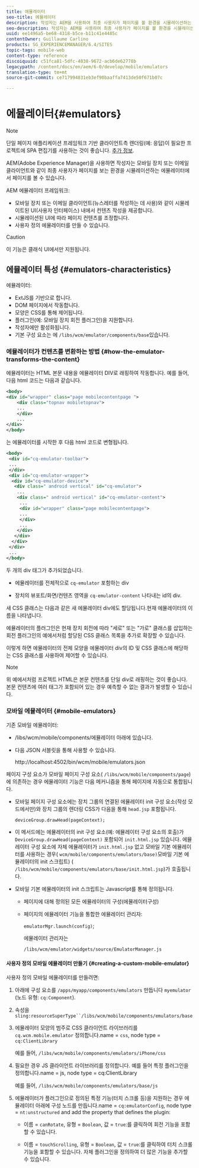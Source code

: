 ```yaml
---
title: 에뮬레이터
seo-title: 에뮬레이터
description: 작성자는 AEM을 사용하여 최종 사용자가 페이지를 볼 환경을 시뮬레이션하는 에뮬레이터에서 페이지를 볼 수 있습니다
seo-description: 작성자는 AEM을 사용하여 최종 사용자가 페이지를 볼 환경을 시뮬레이션하는 에뮬레이터에서 페이지를 볼 수 있습니다
uuid: ee1496a5-be68-4318-b5ce-b11c41e4485c
contentOwner: Guillaume Carlino
products: SG_EXPERIENCEMANAGER/6.4/SITES
topic-tags: mobile-web
content-type: reference
discoiquuid: c51fca81-5dfc-4838-9672-acb6de62778b
legacypath: /content/docs/en/aem/6-0/develop/mobile/emulators
translation-type: tm+mt
source-git-commit: ce717994831eb3ef90baaffa7413de50f671b07c

---
```



# 에뮬레이터{#emulators}

>[!NOTE]
>
>단일 페이지 애플리케이션 프레임워크 기반 클라이언트측 렌더링(예: 응답)이 필요한 프로젝트에 SPA 편집기를 사용하는 것이 좋습니다. [추가 정보](/help/sites-developing/spa-overview.md).

AEM(Adobe Experience Manager)을 사용하면 작성자는 모바일 장치 또는 이메일 클라이언트와 같이 최종 사용자가 페이지를 보는 환경을 시뮬레이션하는 에뮬레이터에서 페이지를 볼 수 있습니다.

AEM 에뮬레이터 프레임워크:

* 모바일 장치 또는 이메일 클라이언트(뉴스레터를 작성하는 데 사용)와 같이 시뮬레이트된 UI(사용자 인터페이스) 내에서 컨텐츠 작성을 제공합니다.
* 시뮬레이션된 UI에 따라 페이지 컨텐츠를 조정합니다.
* 사용자 정의 에뮬레이터를 만들 수 있습니다.

>[!CAUTION]
>
>이 기능은 클래식 UI에서만 지원됩니다.

## 에뮬레이터 특성 {#emulators-characteristics}

에뮬레이터:

* ExtJS를 기반으로 합니다.
* DOM 페이지에서 작동합니다.
* 모양은 CSS를 통해 제어됩니다.
* 플러그인(예: 모바일 장치 회전 플러그인)을 지원합니다.
* 작성자에만 활성화됩니다.
* 기본 구성 요소는 에 `/libs/wcm/emulator/components/base`있습니다.

### 에뮬레이터가 컨텐츠를 변환하는 방법 {#how-the-emulator-transforms-the-content}

에뮬레이터는 HTML 본문 내용을 에뮬레이터 DIV로 래핑하여 작동합니다. 예를 들어, 다음 html 코드는 다음과 같습니다.

```xml
<body>
<div id="wrapper" class="page mobilecontentpage ">
    <div class="topnav mobiletopnav">
    ...
    </div>
    ...
</div>
</body>
```

는 에뮬레이터를 시작한 후 다음 html 코드로 변형됩니다.

```xml
<body>
 <div id="cq-emulator-toolbar">
 ...
 </div>
 <div id="cq-emulator-wrapper">
  <div id="cq-emulator-device">
   <div class=" android vertical" id="cq-emulator">
    ...
    <div class=" android vertical" id="cq-emulator-content">
     ...
     <div id="wrapper" class="page mobilecontentpage">
     ...
     </div>
     ...
    </div>
   </div>
  </div>
 </div>
 ...
</body>
```

두 개의 div 태그가 추가되었습니다.

* 에뮬레이터를 전체적으로 `cq-emulator` 포함하는 div

* 장치의 뷰포트/화면/컨텐츠 영역을 `cq-emulator-content` 나타내는 id의 div.

새 CSS 클래스는 다음과 같은 새 에뮬레이터 div에도 할당됩니다.현재 에뮬레이터의 이름을 나타냅니다.

에뮬레이터의 플러그인은 현재 장치 회전에 따라 &quot;세로&quot; 또는 &quot;가로&quot; 클래스를 삽입하는 회전 플러그인의 예에서처럼 할당된 CSS 클래스 목록을 추가로 확장할 수 있습니다.

이렇게 하면 에뮬레이터의 전체 모양을 에뮬레이터 div의 ID 및 CSS 클래스에 해당하는 CSS 클래스를 사용하여 제어할 수 있습니다.

>[!NOTE]
>
>위 예에서처럼 프로젝트 HTML은 본문 컨텐츠를 단일 div로 래핑하는 것이 좋습니다. 본문 컨텐츠에 여러 태그가 포함되어 있는 경우 예측할 수 없는 결과가 발생할 수 있습니다.

### 모바일 에뮬레이터 {#mobile-emulators}

기존 모바일 에뮬레이터:

* /libs/wcm/mobile/components/에뮬레이터 아래에 있습니다.
* 다음 JSON 서블릿을 통해 사용할 수 있습니다.

   http://localhost:4502/bin/wcm/mobile/emulators.json

페이지 구성 요소가 모바일 페이지 구성 요소( `/libs/wcm/mobile/components/page`)에 의존하는 경우 에뮬레이터 기능은 다음 메커니즘을 통해 페이지에 자동으로 통합됩니다.

* 모바일 페이지 구성 요소에는 장치 그룹의 연결된 에뮬레이터 init 구성 요소(작성 모드에서만)와 장치 그룹의 렌더링 CSS가 다음을 통해 `head.jsp` 포함됩니다.

   `deviceGroup.drawHead(pageContext);`

* 이 메서드에는 에뮬레이터의 init 구성 요소(예: 에뮬레이터 구성 요소의 호출)가 `DeviceGroup.drawHead(pageContext)` 포함되어 `init.html.jsp` 있습니다. 에뮬레이터 구성 요소에 자체 에뮬레이터가 `init.html.jsp` 없고 모바일 기본 에뮬레이터를 사용하는 경우( `wcm/mobile/components/emulators/base)`모바일 기본 에뮬레이터의 init 스크립트) ( `/libs/wcm/mobile/components/emulators/base/init.html.jsp`)가 호출됩니다.

* 모바일 기본 에뮬레이터의 init 스크립트는 Javascript를 통해 정의됩니다.

   * 페이지에 대해 정의된 모든 에뮬레이터의 구성(에뮬레이터구성)
   * 페이지의 에뮬레이터 기능을 통합한 에뮬레이터 관리자:

      `emulatorMgr.launch(config)`;

      에뮬레이터 관리자는

      `/libs/wcm/emulator/widgets/source/EmulatorManager.js`

#### 사용자 정의 모바일 에뮬레이터 만들기 {#creating-a-custom-mobile-emulator}

사용자 정의 모바일 에뮬레이터를 만들려면:

1. 아래에 구성 요소를 `/apps/myapp/components/emulators` 만듭니다 `myemulator` (노드 유형:
     `cq:Component`).

1. 속성을 `sling:resourceSuperType``/libs/wcm/mobile/components/emulators/base`

1. 에뮬레이터 모양의 범주로 CSS 클라이언트 라이브러리를 `cq.wcm.mobile.emulator` 정의합니다.name = `css`, node type = `cq:ClientLibrary`

   예를 들어, `/libs/wcm/mobile/components/emulators/iPhone/css`

1. 필요한 경우 JS 클라이언트 라이브러리를 정의합니다. 예를 들어 특정 플러그인을 정의합니다.name = js, node type = cq:ClientLibrary

   예를 들어, `/libs/wcm/mobile/components/emulators/base/js`

1. 에뮬레이터가 플러그인으로 정의된 특정 기능(터치 스크롤 등)을 지원하는 경우 에뮬레이터 아래에 구성 노드를 만듭니다.name = `cq:emulatorConfig`, node type = `nt:unstructured` and add the property that defines the plugin:

   * 이름 = `canRotate`, 유형 = `Boolean`, 값 = `true`:를 클릭하여 회전 기능을 포함할 수 있습니다.

   * 이름 = `touchScrolling`, 유형 = `Boolean`, 값 = `true`:를 클릭하여 터치 스크롤 기능을 포함할 수 있습니다.
   자체 플러그인을 정의하여 더 많은 기능을 추가할 수 있습니다.

